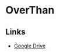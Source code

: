# OverThan
## Links
* [Google Drive](https://drive.google.com/file/d/1Bmrz24Br-KxG7XVeazWZSxq8jo0RUb5O/view?usp=sharing)
